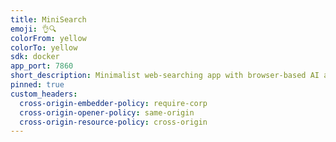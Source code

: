```yaml
---
title: MiniSearch
emoji: 👌🔍
colorFrom: yellow
colorTo: yellow
sdk: docker
app_port: 7860
short_description: Minimalist web-searching app with browser-based AI assistant
pinned: true
custom_headers:
  cross-origin-embedder-policy: require-corp
  cross-origin-opener-policy: same-origin
  cross-origin-resource-policy: cross-origin
---
```


